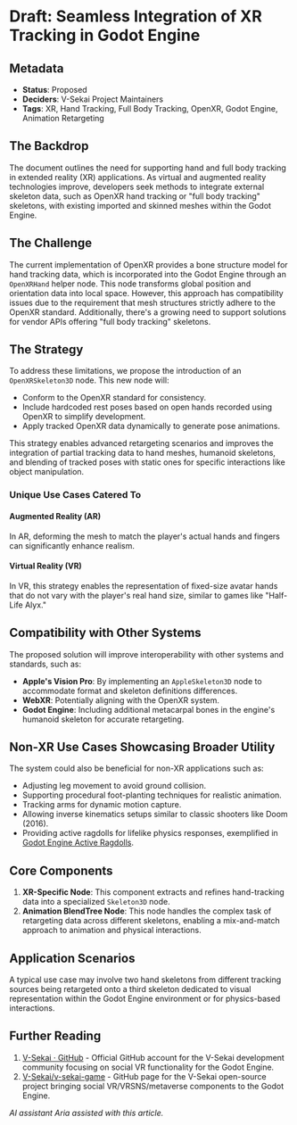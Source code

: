 # Draft: Seamless Integration of XR Tracking in Godot Engine

## Metadata

- **Status**: Proposed
- **Deciders**: V-Sekai Project Maintainers
- **Tags**: XR, Hand Tracking, Full Body Tracking, OpenXR, Godot Engine, Animation Retargeting

## The Backdrop

The document outlines the need for supporting hand and full body tracking in extended reality (XR) applications. As virtual and augmented reality technologies improve, developers seek methods to integrate external skeleton data, such as OpenXR hand tracking or "full body tracking" skeletons, with existing imported and skinned meshes within the Godot Engine.

## The Challenge

The current implementation of OpenXR provides a bone structure model for hand tracking data, which is incorporated into the Godot Engine through an `OpenXRHand` helper node. This node transforms global position and orientation data into local space. However, this approach has compatibility issues due to the requirement that mesh structures strictly adhere to the OpenXR standard. Additionally, there's a growing need to support solutions for vendor APIs offering "full body tracking" skeletons.

## The Strategy

To address these limitations, we propose the introduction of an `OpenXRSkeleton3D` node. This new node will:

- Conform to the OpenXR standard for consistency.
- Include hardcoded rest poses based on open hands recorded using OpenXR to simplify development.
- Apply tracked OpenXR data dynamically to generate pose animations.

This strategy enables advanced retargeting scenarios and improves the integration of partial tracking data to hand meshes, humanoid skeletons, and blending of tracked poses with static ones for specific interactions like object manipulation.

### Unique Use Cases Catered To

#### Augmented Reality (AR)

In AR, deforming the mesh to match the player's actual hands and fingers can significantly enhance realism.

#### Virtual Reality (VR)

In VR, this strategy enables the representation of fixed-size avatar hands that do not vary with the player's real hand size, similar to games like "Half-Life Alyx."

## Compatibility with Other Systems

The proposed solution will improve interoperability with other systems and standards, such as:

- **Apple's Vision Pro**: By implementing an `AppleSkeleton3D` node to accommodate format and skeleton definitions differences.
- **WebXR**: Potentially aligning with the OpenXR system.
- **Godot Engine**: Including additional metacarpal bones in the engine's humanoid skeleton for accurate retargeting.

## Non-XR Use Cases Showcasing Broader Utility

The system could also be beneficial for non-XR applications such as:

- Adjusting leg movement to avoid ground collision.
- Supporting procedural foot-planting techniques for realistic animation.
- Tracking arms for dynamic motion capture.
- Allowing inverse kinematics setups similar to classic shooters like Doom (2016).
- Providing active ragdolls for lifelike physics responses, exemplified in [Godot Engine Active Ragdolls](https://www.youtube.com/watch?v=0MHY2TDeMLM).

## Core Components

1. **XR-Specific Node**: This component extracts and refines hand-tracking data into a specialized `Skeleton3D` node.
2. **Animation BlendTree Node**: This node handles the complex task of retargeting data across different skeletons, enabling a mix-and-match approach to animation and physical interactions.

## Application Scenarios

A typical use case may involve two hand skeletons from different tracking sources being retargeted onto a third skeleton dedicated to visual representation within the Godot Engine environment or for physics-based interactions.

## Further Reading

1. [V-Sekai · GitHub](https://github.com/v-sekai) - Official GitHub account for the V-Sekai development community focusing on social VR functionality for the Godot Engine.
2. [V-Sekai/v-sekai-game](https://github.com/v-sekai/v-sekai-game) - GitHub page for the V-Sekai open-source project bringing social VR/VRSNS/metaverse components to the Godot Engine.

_AI assistant Aria assisted with this article._
